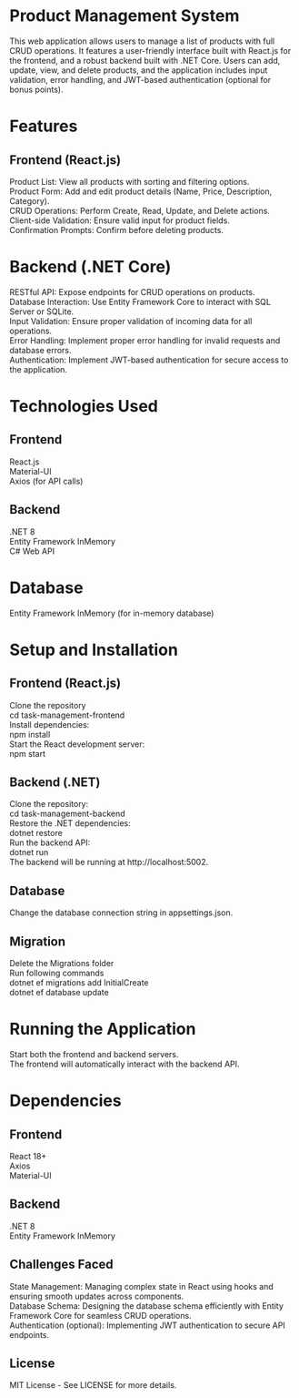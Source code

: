 # Product Management System
This web application allows users to manage a list of products with full CRUD operations. It features a user-friendly interface built with React.js for the frontend, and a robust backend built with .NET Core. Users can add, update, view, and delete products, and the application includes input validation, error handling, and JWT-based authentication (optional for bonus points).

# Features <br />
## Frontend (React.js)
Product List: View all products with sorting and filtering options.<br />
Product Form: Add and edit product details (Name, Price, Description, Category).<br />
CRUD Operations: Perform Create, Read, Update, and Delete actions.<br />
Client-side Validation: Ensure valid input for product fields.<br />
Confirmation Prompts: Confirm before deleting products.<br />

# Backend (.NET Core)
RESTful API: Expose endpoints for CRUD operations on products.<br />
Database Interaction: Use Entity Framework Core to interact with SQL Server or SQLite.<br />
Input Validation: Ensure proper validation of incoming data for all operations.<br />
Error Handling: Implement proper error handling for invalid requests and database errors.<br />
Authentication: Implement JWT-based authentication for secure access to the application.<br />

# Technologies Used <br />
## Frontend <br />
React.js <br />
Material-UI <br />
Axios (for API calls) <br />

## Backend <br />
.NET 8 <br />
Entity Framework InMemory  <br />
C# Web API  <br />

# Database
Entity Framework InMemory (for in-memory database) <br />

# Setup and Installation
## Frontend (React.js) <br />
Clone the repository <br />
cd task-management-frontend <br />
Install dependencies: <br />
npm install <br />
Start the React development server: <br />
npm start <br />

## Backend (.NET)
Clone the repository: <br />
cd task-management-backend <br />
Restore the .NET dependencies: <br />
dotnet restore <br />
Run the backend API: <br />
dotnet run <br />
The backend will be running at http://localhost:5002. <br />

## Database
Change the database connection string in appsettings.json. <br />

## Migration
Delete the Migrations folder<br />
Run following commands<br />
dotnet ef migrations add InitialCreate<br />
dotnet ef database update<br />

# Running the Application <br />
Start both the frontend and backend servers. <br />
The frontend will automatically interact with the backend API. <br />

# Dependencies <br />
## Frontend <br />
React 18+ <br />
Axios <br />
Material-UI <br />

## Backend
.NET 8 <br />
Entity Framework InMemory <br />

## Challenges Faced
State Management: Managing complex state in React using hooks and ensuring smooth updates across components.<br />
Database Schema: Designing the database schema efficiently with Entity Framework Core for seamless CRUD operations.<br />
Authentication (optional): Implementing JWT authentication to secure API endpoints.<br />

## License
MIT License - See LICENSE for more details.
